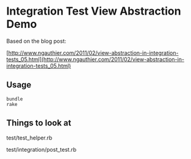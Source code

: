 # Integration Test View Abstraction Demo

Based on the blog post:

[http://www.ngauthier.com/2011/02/view-abstraction-in-integration-tests_05.html](http://www.ngauthier.com/2011/02/view-abstraction-in-integration-tests_05.html)

## Usage

    bundle
    rake

## Things to look at

test/test\_helper.rb

test/integration/post\_test.rb
